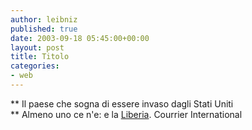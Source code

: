 ```yaml
---
author: leibniz
published: true
date: 2003-09-18 05:45:00+00:00
layout: post
title: Titolo
categories:
- web
---
```


   **   Il paese che sogna di essere invaso dagli Stati Uniti   
**   Almeno uno ce n'e: e la  [ Liberia](http://www.courrierinternational.com/mag/Afr.htm).
Courrier International
